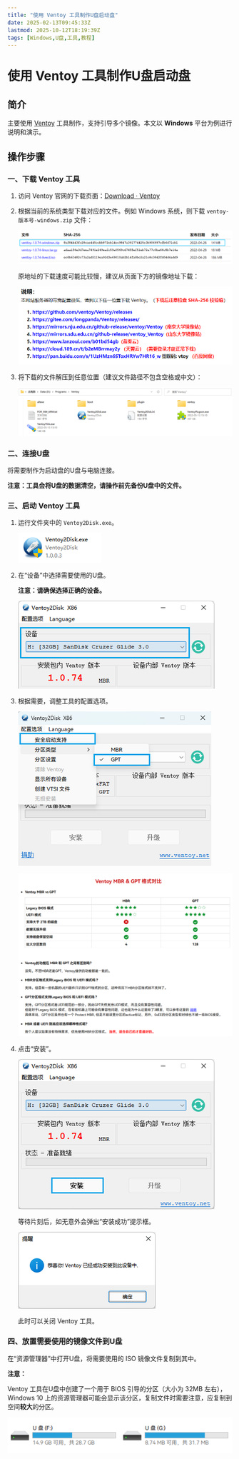 ```yaml
---
title: "使用 Ventoy 工具制作U盘启动盘"
date: 2025-02-13T09:45:33Z
lastmod: 2025-10-12T18:19:39Z
tags: [Windows,U盘,工具,教程]
---
```


# 使用 Ventoy 工具制作U盘启动盘

## 简介

主要使用 [Ventoy](https://www.ventoy.net/) 工具制作，支持引导多个镜像。本文以 **Windows** 平台为例进行说明和演示。

## 操作步骤

### 一、下载 Ventoy 工具

1. 访问 Ventoy 官网的下载页面：[Download · Ventoy](https://www.ventoy.net/cn/download.html)
2. 根据当前的系统类型下载对应的文件。例如 Windows 系统，则下载 `ventoy-版本号-windows.zip` 文件：

    ![windows-download](assets/windows-download-20250213095228-60or0qq.png)

    原地址的下载速度可能比较慢，建议从页面下方的镜像地址下载：

    ​​![mirror-download](assets/mirror-download-20250213095240-umr8ocy.png)
3. 将下载的文件解压到任意位置（建议文件路径不包含空格或中文）：

    ![extract-files](assets/extract-files-20250213095303-aywmav3.png)

### 二、连接U盘

将需要制作为启动盘的U盘与电脑连接。

**注意：工具会将U盘的数据清空，请操作前先备份U盘中的文件。**

### 三、启动 Ventoy 工具

1. 运行文件夹中的 `Ventoy2Disk.exe`。

    ![application-file](assets/application-file-20250213095330-718k9j6.png)
2. 在“设备”中选择需要使用的U盘。

    **注意：请确保选择正确的设备。**

    ![image](assets/image-20250715091338-mnzarei.png)
3. 根据需要，调整工具的配置选项。

    ![image](assets/image-20250715091122-81qrd27.png "配置选项")

    ![image](assets/image-20250717170359-41u38nf.png "Ventoy MBR & GPT 格式对比")
4. 点击“安装”。

    ![image](assets/image-20250715091554-u8q9frs.png)

    等待片刻后，如无意外会弹出“安装成功”提示框。

    ![success](assets/success-20250213095358-7jrshcl.png)

    此时可以关闭 Ventoy 工具。

### 四、放置需要使用的镜像文件到U盘

在“资源管理器”中打开U盘，将需要使用的 ISO 镜像文件复制到其中。

**注意：**

Ventoy 工具在U盘中创建了一个用于 BIOS 引导的分区（大小为 32MB 左右），Windows 10 上的资源管理器可能会显示该分区，复制文件时需要注意，应复制到空间**较大**的分区。

![image](assets/image-20250715091715-ct5nj3e.png)

‍

